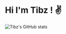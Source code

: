 # Hi I'm Tibz ! :v:

![Tibz's GitHub stats](https://github-readme-stats.vercel.app/api?username=tibo-pdn&theme=dark&show_icons=true)
